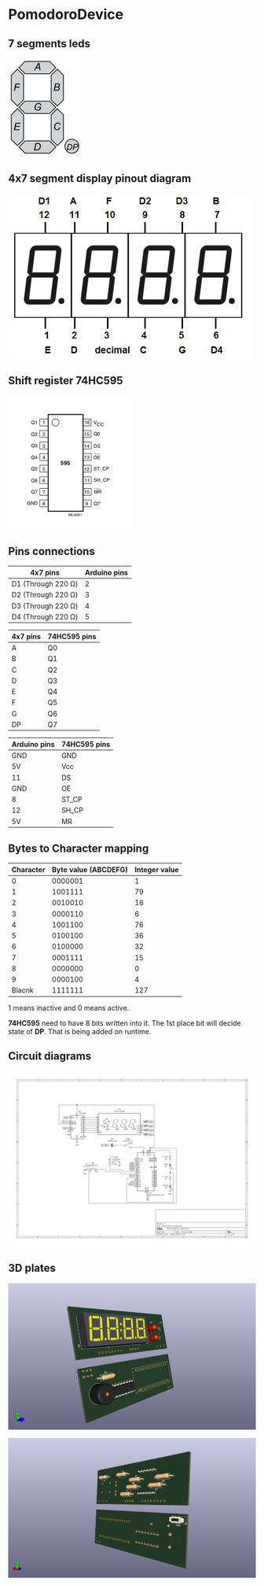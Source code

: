# PomodoroDevice

## 7 segments leds

![7 segments led names](https://github.com/rahul38888/PomodoroDevice/blob/520fe267d27aa2939a2c743a77cb05a0f6bb5576/Media/7_Segments_led_names.png)

## 4x7 segment display pinout diagram

![4x7 segment display pinout diagram](https://github.com/rahul38888/PomodoroDevice/blob/520fe267d27aa2939a2c743a77cb05a0f6bb5576/Media/4-x-7-segment-LED-display-pinout.png)

## Shift register 74HC595

![Shift register 74HC595](https://github.com/rahul38888/PomodoroDevice/blob/91ebc1411ede8d5e7a9827ac29af66c1e5a37e6d/Media/74HC595_pin_diagram.png)

## Pins connections
| 4x7 pins | Arduino pins |
|-|-|
|D1 (Through 220 Ω)|2|
|D2 (Through 220 Ω)|3|
|D3 (Through 220 Ω)|4|
|D4 (Through 220 Ω)|5|

| 4x7 pins | 74HC595 pins |
|-|-|
|A|Q0|
|B|Q1|
|C|Q2|
|D|Q3|
|E|Q4|
|F|Q5|
|G|Q6|
|DP|Q7|

| Arduino pins | 74HC595 pins |
|-|-|
|GND|GND|
|5V|Vcc|
|11|DS|
|GND|OE|
|8|ST_CP|
|12|SH_CP|
|5V|MR|

## Bytes to Character mapping
|Character|Byte value (ABCDEFG)|Integer value|
|-|-|-|
|0|0000001|1|
|1|1001111|79|
|2|0010010|18|
|3|0000110|6|
|4|1001100|76|
|5|0100100|36|
|6|0100000|32|
|7|0001111|15|
|8|0000000|0|
|9|0000100|4|
|Blacnk|1111111|127|

1 means inactive and 0 means active.

**74HC595** need to have 8 bits written into it. The 1st place bit will decide state of **DP**. That is being added on runtime.

## Circuit diagrams
![Schematics](https://raw.githubusercontent.com/rahul38888/PomodoroDevice/main/Plots/Schematics.svg?token=GHSAT0AAAAAABP66KFBVP33N74GCAHMB7G2YPB2LIQ)

## 3D plates
![3D plates Front](https://github.com/rahul38888/PomodoroDevice/blob/62b4bd3c90b8952c9006b70612beef9adedd789e/Plots/Schematics_3d_Front.png)


![3D plates Back](https://github.com/rahul38888/PomodoroDevice/blob/62b4bd3c90b8952c9006b70612beef9adedd789e/Plots/Schematics_3d_Back.png)

